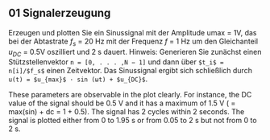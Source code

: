 ## 01 Signalerzeugung
Erzeugen und plotten Sie ein Sinussignal mit der Amplitude umax = 1V, das bei der Abtastrate $f_s$ = 20 Hz mit der Frequenz $f$ = 1 Hz um den Gleichanteil $u_{DC}$ = 0.5V oszilliert und 2 s dauert.
Hinweis: Generieren Sie zunächst einen Stützstellenvektor `n = [0, . . . ,N − 1]` und dann über `$t_i$ = n[i]/$f_s$` einen Zeitvektor. Das Sinussignal ergibt sich schließlich durch `u(t) = $u_{max}$ · sin (ωt) + $u_{DC}$`.

These parameters are observable in the plot clearly. For instance, the DC value of the signal should be 0.5 V and it has a maximum of 1.5 V ( = max(sin) + dc = 1 + 0.5). The signal has 2 cycles within 2 seconds. The signal is plotted either from 0 to 1.95 s or from 0.05 to 2 s but not from 0 to 2 s.

